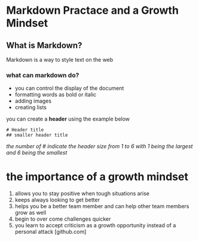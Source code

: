 # Markdown Practace and a Growth Mindset
## What is Markdown? 
Markdown is a way to style text on the web

### what can markdown do? 
- you can control the display of the document
- formatting words as bold or italic
- adding images
- creating lists

you can create a **header** using the example below

```
# Header title 
## smaller header title

```

*the number of # indicate the header size from 1 to 6 with 1 being the largest and 6 being the smallest*

# the importance of a growth mindset
1. allows you to stay positive when tough situations arise
1. keeps always looking to get better
1. helps you be a better team member and can help other team members grow as well
1. begin to over come challenges quicker
1. you learn to accept criticism as a growth opportunity instead of a personal attack
[github.com]
